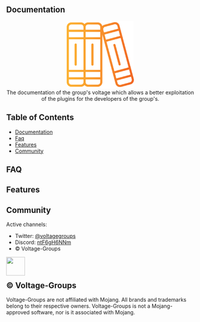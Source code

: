 ## Documentation

<p align="center">
  <img src="./documentation.png" alt="Voltage logo" height="180" /> <br>
  The documentation of the group's voltage which allows a better exploitation of the plugins for the developers of the group's.
</p>

## Table of Contents

- [Documentation](https://voltagegroups.github.io/Documentation/index.html)
- [Faq](#FAQ)
- [Features](#features)
- [Community](#community)

## FAQ

## Features

## Community

Active channels:

- Twitter: [@voltagegroups](https://twitter.com/VoltageGroups?t=wSiFVaX5GiHx8Z-LmSC7iQ&s=09)
- Discord: [ntF6gH6NNm](https://discord.gg/ntF6gH6NNm)
- © Voltage-Groups

<div align="center">
  <img src="http://image.noelshack.com/fichiers/2021/39/5/1633118741-logo-no-background.png" height="50" width="50" align="left"></img>
</div>
<br/><br/>

## © Voltage-Groups

Voltage-Groups are not affiliated with Mojang. All brands and trademarks belong to their respective owners. Voltage-Groups is not a Mojang-approved software, nor is it associated with Mojang.
